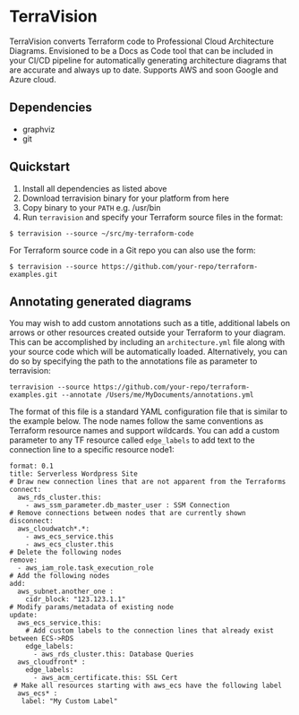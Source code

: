 # TerraVision
TerraVision converts Terraform code to Professional Cloud Architecture Diagrams. Envisioned to be a Docs as Code tool that can be included in your CI/CD pipeline for automatically generating architecture diagrams that are accurate and always up to date. Supports AWS and soon Google and Azure cloud.

## Dependencies
* graphviz
* git


## Quickstart
1. Install all dependencies as listed above
2. Download terravision binary for your platform from here
3. Copy binary to your `PATH` e.g. /usr/bin
4. Run `terravision` and specify your Terraform source files in the format:
```
$ terravision --source ~/src/my-terraform-code
```

For Terraform source code in a Git repo you can also use the form:
```
$ terravision --source https://github.com/your-repo/terraform-examples.git
```

## Annotating generated diagrams
You may wish to add custom annotations such as a title, additional labels on arrows or other resources created outside your Terraform to your diagram. This can be accomplished by including an `architecture.yml` file along with your source code which will be automatically loaded. Alternatively, you can do so by specifying the path to the annotations file as parameter to terravision:

```
terravision --source https://github.com/your-repo/terraform-examples.git --annotate /Users/me/MyDocuments/annotations.yml
```

The format of this file is a standard YAML configuration file that is similar to the example below. The node names follow the same conventions as Terraform resource names and support wildcards. You can add a custom parameter to any TF resource called `edge_labels` to add text to the connection line to a specific resource node1:

```
format: 0.1
title: Serverless Wordpress Site
# Draw new connection lines that are not apparent from the Terraforms
connect:
  aws_rds_cluster.this:
    - aws_ssm_parameter.db_master_user : SSM Connection
# Remove connections between nodes that are currently shown
disconnect:
  aws_cloudwatch*.*:
    - aws_ecs_service.this
    - aws_ecs_cluster.this
# Delete the following nodes
remove:
  - aws_iam_role.task_execution_role
# Add the following nodes
add:
  aws_subnet.another_one :
    cidr_block: "123.123.1.1"
# Modify params/metadata of existing node
update:
  aws_ecs_service.this:
    # Add custom labels to the connection lines that already exist between ECS->RDS
    edge_labels:
      - aws_rds_cluster.this: Database Queries
  aws_cloudfront* :
    edge_labels:
      - aws_acm_certificate.this: SSL Cert
 # Make all resources starting with aws_ecs have the following label
  aws_ecs* :
   label: "My Custom Label"

```

